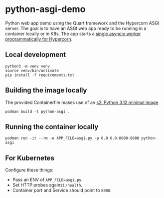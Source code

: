 # python-asgi-demo
Python web app demo using the Quart framework and the Hypercorn ASGI server.
The goal is to have an ASGI web app ready to be running in a container locally or in K8s.
The app starts a [single asyncio worker programmatically for Hypercorn](https://hypercorn.readthedocs.io/en/latest/how_to_guides/api_usage.html#features-caveat). 

## Local development
```shell
python3 -m venv venv
source venv/bin/activate
pip install -f requirements.txt
```

## Building the image locally
The provided Containerfile makes use of an [s2i Python 3.12 minimal image](https://github.com/sclorg/s2i-python-container/tree/master/3.12-minimal)
```shell
podman build -t python-asgi .
```

## Running the container locally
```shell
podman run -it --rm -e APP_FILE=asgi.py -p 0.0.0.0:8080:8080 python-asgi
```

## For Kubernetes
Configure these things:
- Pass an ENV of `APP_FILE=asgi.py`.
- Set HTTP probes against `/health`.
- Container port and Service should point to `8080`.